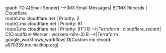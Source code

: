 graph TD
    A[Email Sender] -->|MX Email Messages| B["MX Records | Cloudflare<br>route1.mx.cloudflare.net |  Priority: 2<br>route2.mx.cloudflare.net |  Priority: 81<br>route3.mx.cloudflare.net |  Priority: 91"]
    B -->|Terraform : cloudflare_record| C[Cloudflare Worker : workers-n8n-3]
    B -->|Terraform : google_workflows_workflow| D[Custom mx record: a970359.mx.mailhop.org]
   
   

  
